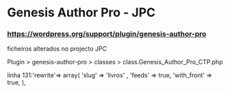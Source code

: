 # Genesis Author Pro - JPC
### https://wordpress.org/support/plugin/genesis-author-pro


ficheiros alterados no projecto JPC

Plugin > genesis-author-pro > classes > class.Genesis_Author_Pro_CTP.php

linha 131:'rewrite'=> array( 'slug' => 'livros' , 'feeds' => true, 'with_front' => true, ),
